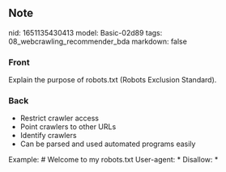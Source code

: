 ## Note
nid: 1651135430413
model: Basic-02d89
tags: 08_webcrawling_recommender_bda
markdown: false

### Front
Explain the purpose of robots.txt (Robots Exclusion Standard).

### Back
<ul><li>Restrict crawler access</li><li>Point crawlers to other URLs</li><li>Identify crawlers</li><li>Can be parsed and used automated programs easily</li></ul>Example:
# Welcome to my robots.txt
User-agent: *
Disallow: *

